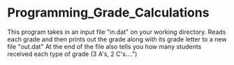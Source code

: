 # Programming_Grade_Calculations
This program takes in an input file "in.dat" on your working directory.
Reads each grade and then prints out the grade along with its grade letter to a new file "out.dat"
At the end of the file also tells you how many students received each type of grade (3 A's, 2 C's....")

